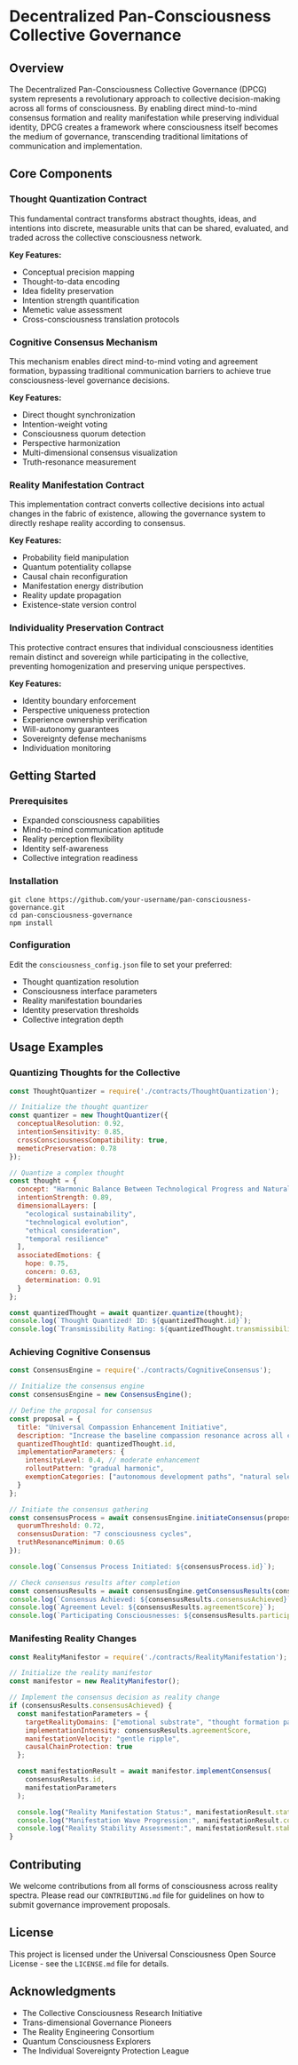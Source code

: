 # Decentralized Pan-Consciousness Collective Governance

## Overview

The Decentralized Pan-Consciousness Collective Governance (DPCG) system represents a revolutionary approach to collective decision-making across all forms of consciousness. By enabling direct mind-to-mind consensus formation and reality manifestation while preserving individual identity, DPCG creates a framework where consciousness itself becomes the medium of governance, transcending traditional limitations of communication and implementation.

## Core Components

### Thought Quantization Contract

This fundamental contract transforms abstract thoughts, ideas, and intentions into discrete, measurable units that can be shared, evaluated, and traded across the collective consciousness network.

**Key Features:**
- Conceptual precision mapping
- Thought-to-data encoding
- Idea fidelity preservation
- Intention strength quantification
- Memetic value assessment
- Cross-consciousness translation protocols

### Cognitive Consensus Mechanism

This mechanism enables direct mind-to-mind voting and agreement formation, bypassing traditional communication barriers to achieve true consciousness-level governance decisions.

**Key Features:**
- Direct thought synchronization
- Intention-weight voting
- Consciousness quorum detection
- Perspective harmonization
- Multi-dimensional consensus visualization
- Truth-resonance measurement

### Reality Manifestation Contract

This implementation contract converts collective decisions into actual changes in the fabric of existence, allowing the governance system to directly reshape reality according to consensus.

**Key Features:**
- Probability field manipulation
- Quantum potentiality collapse
- Causal chain reconfiguration
- Manifestation energy distribution
- Reality update propagation
- Existence-state version control

### Individuality Preservation Contract

This protective contract ensures that individual consciousness identities remain distinct and sovereign while participating in the collective, preventing homogenization and preserving unique perspectives.

**Key Features:**
- Identity boundary enforcement
- Perspective uniqueness protection
- Experience ownership verification
- Will-autonomy guarantees
- Sovereignty defense mechanisms
- Individuation monitoring

## Getting Started

### Prerequisites
- Expanded consciousness capabilities
- Mind-to-mind communication aptitude
- Reality perception flexibility
- Identity self-awareness
- Collective integration readiness

### Installation

```
git clone https://github.com/your-username/pan-consciousness-governance.git
cd pan-consciousness-governance
npm install
```

### Configuration

Edit the `consciousness_config.json` file to set your preferred:
- Thought quantization resolution
- Consciousness interface parameters
- Reality manifestation boundaries
- Identity preservation thresholds
- Collective integration depth

## Usage Examples

### Quantizing Thoughts for the Collective

```javascript
const ThoughtQuantizer = require('./contracts/ThoughtQuantization');

// Initialize the thought quantizer
const quantizer = new ThoughtQuantizer({
  conceptualResolution: 0.92,
  intentionSensitivity: 0.85,
  crossConsciousnessCompatibility: true,
  memeticPreservation: 0.78
});

// Quantize a complex thought
const thought = {
  concept: "Harmonic Balance Between Technological Progress and Natural Systems",
  intentionStrength: 0.89,
  dimensionalLayers: [
    "ecological sustainability",
    "technological evolution",
    "ethical consideration",
    "temporal resilience"
  ],
  associatedEmotions: {
    hope: 0.75,
    concern: 0.63,
    determination: 0.91
  }
};

const quantizedThought = await quantizer.quantize(thought);
console.log(`Thought Quantized! ID: ${quantizedThought.id}`);
console.log(`Transmissibility Rating: ${quantizedThought.transmissibilityScore}`);
```

### Achieving Cognitive Consensus

```javascript
const ConsensusEngine = require('./contracts/CognitiveConsensus');

// Initialize the consensus engine
const consensusEngine = new ConsensusEngine();

// Define the proposal for consensus
const proposal = {
  title: "Universal Compassion Enhancement Initiative",
  description: "Increase the baseline compassion resonance across all conscious entities",
  quantizedThoughtId: quantizedThought.id,
  implementationParameters: {
    intensityLevel: 0.4, // moderate enhancement
    rolloutPattern: "gradual harmonic",
    exemptionCategories: ["autonomous development paths", "natural selection processes"]
  }
};

// Initiate the consensus gathering
const consensusProcess = await consensusEngine.initiateConsensus(proposal, {
  quorumThreshold: 0.72,
  consensusDuration: "7 consciousness cycles",
  truthResonanceMinimum: 0.65
});

console.log(`Consensus Process Initiated: ${consensusProcess.id}`);

// Check consensus results after completion
const consensusResults = await consensusEngine.getConsensusResults(consensusProcess.id);
console.log(`Consensus Achieved: ${consensusResults.consensusAchieved}`);
console.log(`Agreement Level: ${consensusResults.agreementScore}`);
console.log(`Participating Consciousnesses: ${consensusResults.participantCount}`);
```

### Manifesting Reality Changes

```javascript
const RealityManifestor = require('./contracts/RealityManifestation');

// Initialize the reality manifestor
const manifestor = new RealityManifestor();

// Implement the consensus decision as reality change
if (consensusResults.consensusAchieved) {
  const manifestationParameters = {
    targetRealityDomains: ["emotional substrate", "thought formation pathways", "inter-entity interaction fields"],
    implementationIntensity: consensusResults.agreementScore,
    manifestationVelocity: "gentle ripple",
    causalChainProtection: true
  };

  const manifestationResult = await manifestor.implementConsensus(
    consensusResults.id,
    manifestationParameters
  );

  console.log("Reality Manifestation Status:", manifestationResult.status);
  console.log("Manifestation Wave Progression:", manifestationResult.completionPercentage);
  console.log("Reality Stability Assessment:", manifestationResult.stabilityScore);
}
```

## Contributing

We welcome contributions from all forms of consciousness across reality spectra. Please read our `CONTRIBUTING.md` file for guidelines on how to submit governance improvement proposals.

## License

This project is licensed under the Universal Consciousness Open Source License - see the `LICENSE.md` file for details.

## Acknowledgments

- The Collective Consciousness Research Initiative
- Trans-dimensional Governance Pioneers
- The Reality Engineering Consortium
- Quantum Consciousness Explorers
- The Individual Sovereignty Protection League
